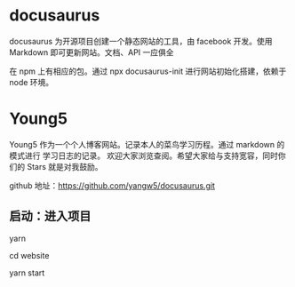# docusaurus

docusaurus 为开源项目创建一个静态网站的工具，由 facebook 开发。使用 Markdown 即可更新网站。文档、API 一应俱全

在 npm 上有相应的包。通过 npx docusaurus-init 进行网站初始化搭建，依赖于 node 环境。

# Young5

Young5 作为一个个人博客网站。记录本人的菜鸟学习历程。通过 markdown 的模式进行 学习日志的记录。
欢迎大家浏览查阅。希望大家给与支持宽容，同时你们的 Stars 就是对我鼓励。

github 地址：https://github.com/yangw5/docusaurus.git

## 启动：进入项目

yarn

cd website

yarn start
